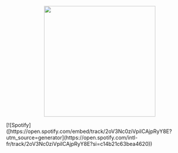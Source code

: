 
<p align="center">
  <img src="https://i.pinimg.com/originals/b7/29/26/b72926349cccb874ed70ba39cfc37187.gif" width="300" />
</p>
[![Spotify]([https://open.spotify.com/embed/track/2oV3Nc0ziVpilCAjpRyY8E?utm_source=generator](https://open.spotify.com/intl-fr/track/2oV3Nc0ziVpilCAjpRyY8E?si=c14b21c63bea4620))



